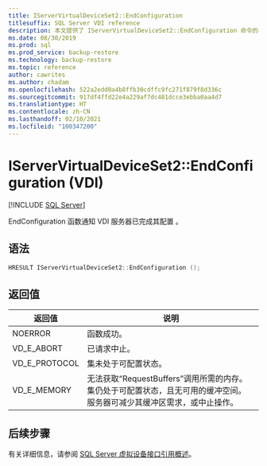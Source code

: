 ```yaml
---
title: IServerVirtualDeviceSet2::EndConfiguration
titlesuffix: SQL Server VDI reference
description: 本文提供了 IServerVirtualDeviceSet2::EndConfiguration 命令的参考。
ms.date: 08/30/2019
ms.prod: sql
ms.prod_service: backup-restore
ms.technology: backup-restore
ms.topic: reference
author: cawrites
ms.author: chadam
ms.openlocfilehash: 522a2edd0a4b8ffb30cdffc9fc271f879f8d336c
ms.sourcegitcommit: 917df4ffd22e4a229af7dc481dcce3ebba0aa4d7
ms.translationtype: HT
ms.contentlocale: zh-CN
ms.lasthandoff: 02/10/2021
ms.locfileid: "100347200"
---
```

# <a name="iservervirtualdeviceset2endconfiguration-vdi"></a>IServerVirtualDeviceSet2::EndConfiguration (VDI)

[!INCLUDE [SQL Server](../../../includes/applies-to-version/sqlserver.md)]

EndConfiguration 函数通知 VDI 服务器已完成其配置  。

## <a name="syntax"></a>语法

```c
HRESULT IServerVirtualDeviceSet2::EndConfiguration ();
```

## <a name="return-value"></a>返回值

|返回值 | 说明 |
|---|---|
| NOERROR | 函数成功。 |
| VD_E_ABORT | 已请求中止。 |
| VD_E_PROTOCOL | 集未处于可配置状态。 |
| VD_E_MEMORY | 无法获取“RequestBuffers”调用所需的内存。 集仍处于可配置状态，且无可用的缓冲空间。 服务器可减少其缓冲区需求，或中止操作。 |

## <a name="next-steps"></a>后续步骤

有关详细信息，请参阅 [SQL Server 虚拟设备接口引用概述](reference-virtual-device-interface.md)。
